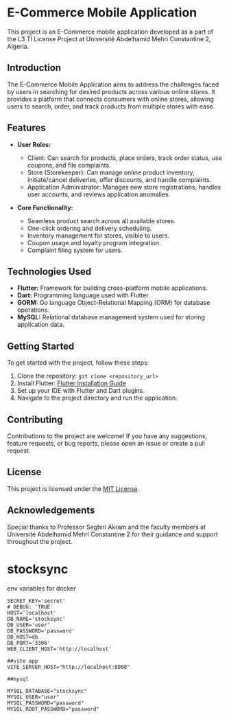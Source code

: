 # E-Commerce Mobile Application

This project is an E-Commerce mobile application developed as a part of the L3 TI License Project at Université Abdelhamid Mehri Constantine 2, Algeria.

## Introduction

The E-Commerce Mobile Application aims to address the challenges faced by users in searching for desired products across various online stores. It provides a platform that connects consumers with online stores, allowing users to search, order, and track products from multiple stores with ease.

## Features

- **User Roles:**

  - Client: Can search for products, place orders, track order status, use coupons, and file complaints.
  - Store (Storekeeper): Can manage online product inventory, initiate/cancel deliveries, offer discounts, and handle complaints.
  - Application Administrator: Manages new store registrations, handles user accounts, and reviews application anomalies.

- **Core Functionality:**
  - Seamless product search across all available stores.
  - One-click ordering and delivery scheduling.
  - Inventory management for stores, visible to users.
  - Coupon usage and loyalty program integration.
  - Complaint filing system for users.

## Technologies Used

- **Flutter:** Framework for building cross-platform mobile applications.
- **Dart:** Programming language used with Flutter.
- **GORM:** Go language Object-Relational Mapping (ORM) for database operations.
- **MySQL:** Relational database management system used for storing application data.

## Getting Started

To get started with the project, follow these steps:

1. Clone the repository: `git clone <repository_url>`
2. Install Flutter: [Flutter Installation Guide](https://flutter.dev/docs/get-started/install)
3. Set up your IDE with Flutter and Dart plugins.
4. Navigate to the project directory and run the application.

## Contributing

Contributions to the project are welcome! If you have any suggestions, feature requests, or bug reports, please open an issue or create a pull request.

## License

This project is licensed under the [MIT License](LICENSE).

## Acknowledgements

Special thanks to Professor Seghiri Akram and the faculty members at Université Abdelhamid Mehri Constantine 2 for their guidance and support throughout the project.

# stocksync

env variables for docker

```
SECRET_KEY='secret'
# DEBUG: 'TRUE'
HOST='localhost'
DB_NAME='stocksync'
DB_USER='user'
DB_PASSWORD='password'
DB_HOST=db
DB_PORT='3306'
WEB_CLIENT_HOST='http://localhost'

##vite app
VITE_SERVER_HOST="http://localhost:8000"

##mysql

MYSQL_DATABASE="stocksync"
MYSQL_USER="user"
MYSQL_PASSWORD="password"
MYSQL_ROOT_PASSWORD="password"

```
